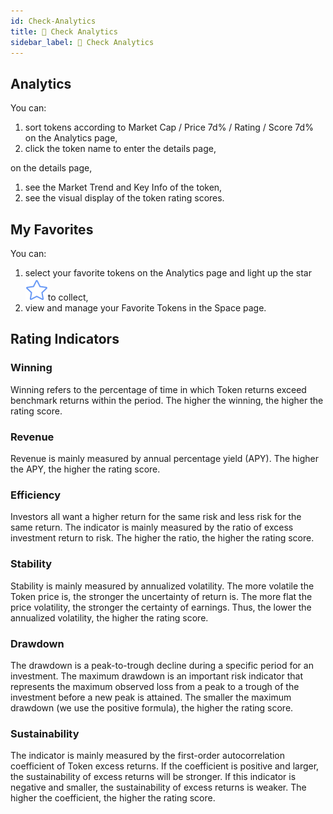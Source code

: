 ```yaml
---
id: Check-Analytics
title: 🔭 Check Analytics
sidebar_label: 🔭 Check Analytics
---
```


## Analytics
You can:

1. sort tokens according to Market Cap / Price 7d% / Rating / Score 7d% on the Analytics page,
1. click the token name to enter the details page,

on the details page,
1. see the Market Trend and Key Info of the token,
1. see the visual display of the token rating scores.

## My Favorites
You can:

1. select your favorite tokens on the Analytics page and light up the star ![](/img/star.svg)to collect,
1. view and manage your Favorite Tokens in the Space page.

## Rating Indicators
### Winning
Winning refers to the percentage of time in which Token returns exceed benchmark returns within the period. The higher the winning, the higher the rating score.  
### Revenue
Revenue is mainly measured by annual percentage yield (APY). The higher the APY, the higher the rating score.
### Efficiency
Investors all want a higher return for the same risk and less risk for the same return. The indicator is mainly measured by the ratio of excess investment return to risk. The higher the ratio, the higher the rating score.
### Stability
Stability is mainly measured by annualized volatility. The more volatile the Token price is, the stronger the uncertainty of return is. The more flat the price volatility, the stronger the certainty of earnings. Thus, the lower the annualized volatility, the higher the rating score.
### Drawdown
The drawdown is a peak-to-trough decline during a specific period for an investment. The maximum drawdown is an important risk indicator that represents the maximum observed loss from a peak to a trough of the investment before a new peak is attained. The smaller the maximum drawdown (we use the positive formula), the higher the rating score.
### Sustainability
The indicator is mainly measured by the first-order autocorrelation coefficient of Token excess returns. If the coefficient is positive and larger, the sustainability of excess returns will be stronger. If this indicator is negative and smaller, the sustainability of excess returns is weaker. The higher the coefficient, the higher the rating score.

